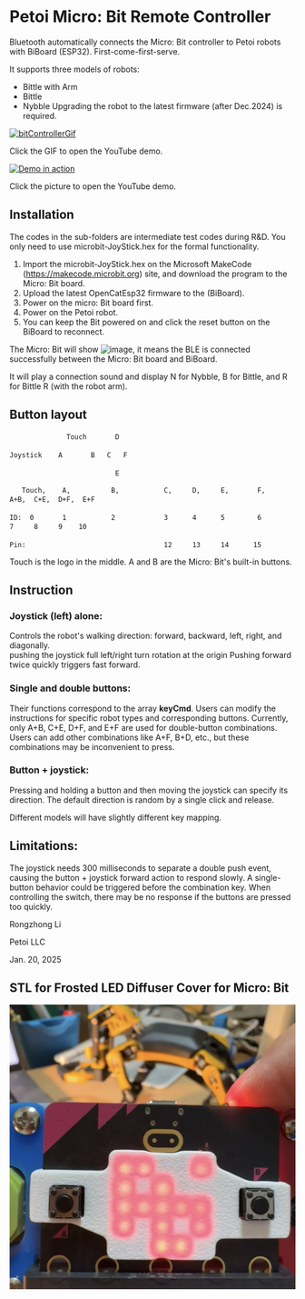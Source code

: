 # Petoi Micro: Bit Remote Controller

Bluetooth automatically connects the Micro: Bit controller to Petoi robots with BiBoard (ESP32). First-come-first-serve.

It supports three models of robots:
- Bittle with Arm
- Bittle
- Nybble
Upgrading the robot to the latest firmware (after Dec.2024) is required.

[![bitControllerGif](https://github.com/PetoiCamp/NonCodeFiles/blob/60d8b026e29721dee3285e874e65342800143d7a/gif/bitController.gif)](https://youtu.be/QLI-x_8qO98)

Click the GIF to open the YouTube demo.

[![Demo in action](https://github.com/PetoiCamp/NonCodeFiles/blob/7891a7aaaa65be7f1bc852528f36f37ceb62ce02/img/joystickGame.png)](https://youtu.be/xYmtNn0ri14)

Click the picture to open the YouTube demo.


## Installation

The codes in the sub-folders are intermediate test codes during R&D. You only need to use microbit-JoyStick.hex for the formal functionality. 

1. Import the microbit-JoyStick.hex on the Microsoft MakeCode (https://makecode.microbit.org) site, and download the program to the Micro: Bit board.
2. Upload the latest OpenCatEsp32 firmware to the (BiBoard).
3. Power on the micro: Bit board first.
4. Power on the Petoi robot.
5. You can keep the Bit powered on and click the reset button on the BiBoard to reconnect.

The Micro: Bit will show ![image](https://github.com/user-attachments/assets/e7946543-c4f3-45f8-a179-c942b8335558), it means the BLE is connected successfully between the Micro: Bit board and BiBoard.

It will play a connection sound and display N for Nybble, B for Bittle, and R for Bittle R (with the robot arm).

## Button layout
```
              Touch       D
                
Joystick    A       B   C   F
  
                          E
```
```
   Touch,    A,          B,           C,     D,     E,       F,       A+B,  C+E,  D+F,  E+F
  
ID:  0       1           2            3      4      5        6         7     8     9    10

Pin:                                  12     13     14      15
```
Touch is the logo in the middle. A and B are the Micro: Bit's built-in buttons.
    
## Instruction
### Joystick (left) alone: 
Controls the robot's walking direction: forward, backward, left, right, and diagonally.             
                      pushing the joystick full left/right turn rotation at the origin
                      Pushing forward twice quickly triggers fast forward.
### Single and double buttons: 
Their functions correspond to the array **keyCmd**. Users can modify the instructions for specific robot types and corresponding buttons. 
                          Currently, only A+B, C+E, D+F, and E+F are used for double-button combinations. 
                          Users can add other combinations like A+F, B+D, etc., but these combinations may be inconvenient to press.
### Button + joystick: 
Pressing and holding a button and then moving the joystick can specify its direction.
                   The default direction is random by a single click and release.

Different models will have slightly different key mapping. 

## Limitations:
The joystick needs 300 milliseconds to separate a double push event, causing the button + joystick forward action to respond slowly.
A single-button behavior could be triggered before the combination key.
When controlling the switch, there may be no response if the buttons are pressed too quickly.

Rongzhong Li

Petoi LLC

Jan. 20, 2025

## STL for Frosted LED Diffuser Cover for Micro: Bit
[![Frosted LED Diffuser Cover for Micro: Bit](https://github.com/PetoiCamp/NonCodeFiles/blob/afc51030f50540144f1c7ad6b9c12ecaffc0ed65/img/FrostedLedDiffuserMicroBit.png)](https://makerworld.com/en/models/756956#profileId-691309)


